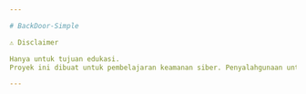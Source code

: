 ```yaml
---

# BackDoor-Simple

⚠️ Disclaimer

Hanya untuk tujuan edukasi.
Proyek ini dibuat untuk pembelajaran keamanan siber. Penyalahgunaan untuk aktivitas ilegal dilarang. Pengembang tidak bertanggung jawab atas tindakan pengguna.

---
```

